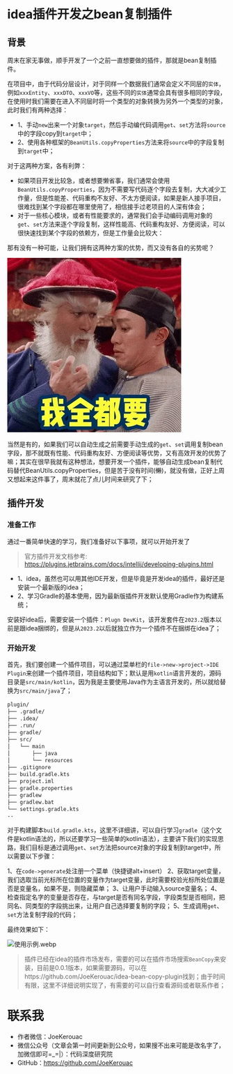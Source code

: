 # idea插件开发之bean复制插件
## 背景
周末在家无事做，顺手开发了一个之前一直想要做的插件，那就是bean复制插件。

在项目中，由于代码分层设计，对于同样一个数据我们通常会定义不同层的`实体`，例如`xxxEntity`、`xxxDTO`、`xxxVO`等，这些不同的`实体`通常会具有很多相同的字段，在使用时我们需要在进入不同层时将一个类型的对象转换为另外一个类型的对象，此时我们有两种选择：
 
- 1、手动`new`出来一个对象`target`，然后手动编代码调用`get`、`set`方法将`source`中的字段copy到`target`中；
- 2、使用各种框架的`BeanUtils.copyProperties`方法来将`source`中的字段复制到`target`中；

对于这两种方案，各有利弊：

- 如果项目开发比较急，或者想要懒省事，我们通常会使用`BeanUtils.copyProperties`，因为不需要写代码逐个字段去复制，大大减少工作量，但是性能差、代码重构不友好、不太方便阅读，如果是新人接手项目，很难找到某个字段都在哪里使用了，相信接手过老项目的人深有体会；
- 对于一些核心模块，或者有性能要求的，通常我们会手动编码调用对象的`get`、`set`方法来逐个字段复制，这样性能高、代码重构友好、方便阅读，可以很快速找到某个字段的依赖方，但是工作量会比较大：

那有没有一种可能，让我们拥有这两种方案的优势，而又没有各自的劣势呢？

![我全都要.webp](../../resource/idea/我全都要.webp)

当然是有的，如果我们可以自动生成之前需要手动生成的`get`、`set`调用复制bean字段，那不就既有性能、代码重构友好、方便阅读等优势，又有高效开发的优势了嘛；其实在很早我就有这种想法，想要开发一个插件，能够自动生成bean复制代码替代BeanUtils.copyProperties，但是苦于没有时间(~~懒~~)，就没有做，正好上周又想起来这件事了，周末就花了点儿时间来研究了下；




## 插件开发
### 准备工作
通过一番简单快速的学习，我们准备好以下事项，就可以开始开发了

> 官方插件开发文档参考: https://plugins.jetbrains.com/docs/intellij/developing-plugins.html

- 1、idea，虽然也可以用其他IDE开发，但是毕竟是开发idea的插件，最好还是安装一个最新版的idea；
- 2、学习Gradle的基本使用，因为最新版插件开发默认使用Gradle作为构建系统；

安装好idea后，需要安装一个插件：`Plugn DevKit`，该开发套件在`2023.2`版本以前是跟idea捆绑的，但是从`2023.2`以后就独立作为一个插件不在捆绑在idea了；

### 开始开发
首先，我们要创建一个插件项目，可以通过菜单栏的`file->new->project->IDE Plugin`来创建一个插件项目，项目结构如下；默认是用`kotlin`语言开发的，源码目录是`src/main/kotlin`，因为我是主要使用Java作为主语言开发的，所以就给替换为`src/main/java`了；

```
plugin/
├── .gradle/
├── .idea/
├── .run/
├── gradle/
├── src/
│   └── main
│       ├── java
│       └── resources
├── .gitignore
├── build.gradle.kts
├── project.iml
├── gradle.properties
├── gradlew
├── gradlew.bat
└── settings.gradle.kts
--
```

对于构建脚本`build.gradle.kts`，这里不详细讲，可以自行学习`gradle`（这个文件是kotlin语法的，所以还要学习一些简单的kotlin语法），主要讲下我们的实现思路，我们目标是通过调用`get`、`set`方法把source对象的字段复制到target中，所以需要以下步骤：

1、在`code->generate`处注册一个菜单（快捷键alt+insert）
2、获取target变量，我们选取当前光标所在位置的变量作为target变量，此时需要校验光标所处位置是否是变量名，如果不是，则隐藏菜单；
3、让用户手动输入source变量名；
4、检查指定名字的变量是否存在，与target是否有同名字段，字段类型是否相同，把同名、同类型的字段挑出来，让用户自己选择要复制的字段；
5、生成调用`get`、`set`方法复制字段的代码；

最终效果如下：

![使用示例.webp](../../resource/idea/使用示例.gif)


> 插件已经在idea的插件市场发布，需要的可以在插件市场搜索`BeanCopy`来安装，目前是0.0.1版本，如果需要源码，可以在https://github.com/JoeKerouac/idea-bean-copy-plugin找到；由于时间有限，这里不详细说明实现了，有需要的可以自行查看源码或者联系作者；

# 联系我
- 作者微信：JoeKerouac
- 微信公众号（文章会第一时间更新到公众号，如果搜不出来可能是改名字了，加微信即可=_=|）：代码深度研究院
- GitHub：https://github.com/JoeKerouac

